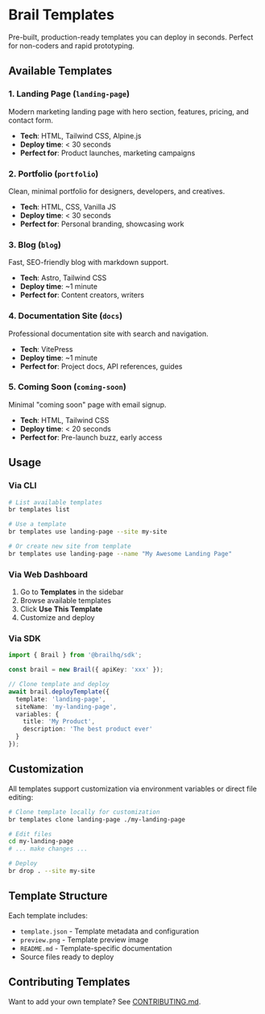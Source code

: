 # Brail Templates

Pre-built, production-ready templates you can deploy in seconds. Perfect for non-coders and rapid prototyping.

## Available Templates

### 1. **Landing Page** (`landing-page`)
Modern marketing landing page with hero section, features, pricing, and contact form.
- **Tech**: HTML, Tailwind CSS, Alpine.js
- **Deploy time**: < 30 seconds
- **Perfect for**: Product launches, marketing campaigns

### 2. **Portfolio** (`portfolio`)
Clean, minimal portfolio for designers, developers, and creatives.
- **Tech**: HTML, CSS, Vanilla JS
- **Deploy time**: < 30 seconds
- **Perfect for**: Personal branding, showcasing work

### 3. **Blog** (`blog`)
Fast, SEO-friendly blog with markdown support.
- **Tech**: Astro, Tailwind CSS
- **Deploy time**: ~1 minute
- **Perfect for**: Content creators, writers

### 4. **Documentation Site** (`docs`)
Professional documentation site with search and navigation.
- **Tech**: VitePress
- **Deploy time**: ~1 minute
- **Perfect for**: Project docs, API references, guides

### 5. **Coming Soon** (`coming-soon`)
Minimal "coming soon" page with email signup.
- **Tech**: HTML, Tailwind CSS
- **Deploy time**: < 20 seconds
- **Perfect for**: Pre-launch buzz, early access

## Usage

### Via CLI

```bash
# List available templates
br templates list

# Use a template
br templates use landing-page --site my-site

# Or create new site from template
br templates use landing-page --name "My Awesome Landing Page"
```

### Via Web Dashboard

1. Go to **Templates** in the sidebar
2. Browse available templates
3. Click **Use This Template**
4. Customize and deploy

### Via SDK

```typescript
import { Brail } from '@brailhq/sdk';

const brail = new Brail({ apiKey: 'xxx' });

// Clone template and deploy
await brail.deployTemplate({
  template: 'landing-page',
  siteName: 'my-landing-page',
  variables: {
    title: 'My Product',
    description: 'The best product ever'
  }
});
```

## Customization

All templates support customization via environment variables or direct file editing:

```bash
# Clone template locally for customization
br templates clone landing-page ./my-landing-page

# Edit files
cd my-landing-page
# ... make changes ...

# Deploy
br drop . --site my-site
```

## Template Structure

Each template includes:
- `template.json` - Template metadata and configuration
- `preview.png` - Template preview image
- `README.md` - Template-specific documentation
- Source files ready to deploy

## Contributing Templates

Want to add your own template? See [CONTRIBUTING.md](../CONTRIBUTING.md).

